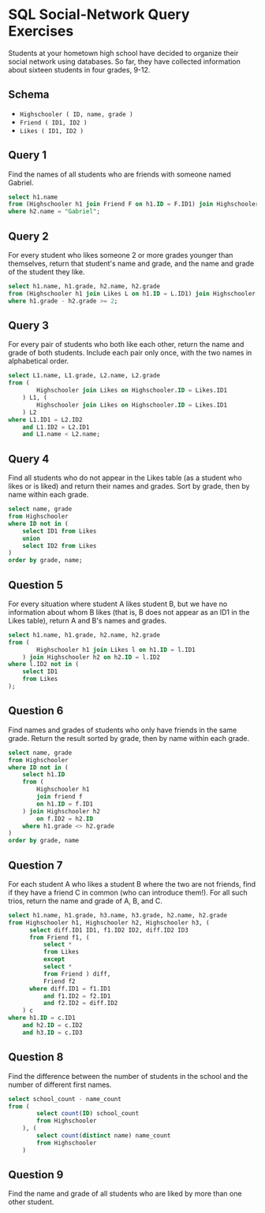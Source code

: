 # SQL Social-Network Query Exercises

Students at your hometown high school have decided to organize their social network using databases. So far, they have collected information about sixteen students in four grades, 9-12.

## Schema

- `Highschooler ( ID, name, grade )`
- `Friend ( ID1, ID2 )`
- `Likes ( ID1, ID2 )`

## Query 1

Find the names of all students who are friends with someone named Gabriel.

```sql
select h1.name
from (Highschooler h1 join Friend F on h1.ID = F.ID1) join Highschooler h2 on h2.ID = F.ID2
where h2.name = "Gabriel";
```

## Query 2

For every student who likes someone 2 or more grades younger than themselves, return that student's name and grade, and the name and grade of the student they like.

```sql
select h1.name, h1.grade, h2.name, h2.grade
from (Highschooler h1 join Likes L on h1.ID = L.ID1) join Highschooler h2 on h2.ID = L.ID2
where h1.grade - h2.grade >= 2;
```

## Query 3

For every pair of students who both like each other, return the name and grade of both students. Include each pair only once, with the two names in alphabetical order.

```sql
select L1.name, L1.grade, L2.name, L2.grade
from (
        Highschooler join Likes on Highschooler.ID = Likes.ID1
    ) L1, (
        Highschooler join Likes on Highschooler.ID = Likes.ID1
    ) L2
where L1.ID1 = L2.ID2
    and L1.ID2 = L2.ID1
    and L1.name < L2.name;
```

## Query 4

Find all students who do not appear in the Likes table (as a student who likes or is liked) and return their names and grades. Sort by grade, then by name within each grade.

```sql
select name, grade
from Highschooler
where ID not in (
    select ID1 from Likes
    union
    select ID2 from Likes
)
order by grade, name;
```

## Question 5

For every situation where student A likes student B, but we have no information about whom B likes (that is, B does not appear as an ID1 in the Likes table), return A and B's names and grades.

```sql
select h1.name, h1.grade, h2.name, h2.grade
from (
        Highschooler h1 join Likes l on h1.ID = l.ID1
    ) join Highschooler h2 on h2.ID = l.ID2
where l.ID2 not in (
    select ID1
    from Likes
);
```

## Question 6

Find names and grades of students who only have friends in the same grade. Return the result sorted by grade, then by name within each grade.

```sql
select name, grade
from Highschooler
where ID not in (
    select h1.ID
    from (
        Highschooler h1
        join friend f
        on h1.ID = f.ID1
    ) join Highschooler h2
        on f.ID2 = h2.ID
    where h1.grade <> h2.grade
)
order by grade, name
```

## Question 7

For each student A who likes a student B where the two are not friends, find if they have a friend C in common (who can introduce them!). For all such trios, return the name and grade of A, B, and C.

```sql
select h1.name, h1.grade, h3.name, h3.grade, h2.name, h2.grade
from Highschooler h1, Highschooler h2, Highschooler h3, (
      select diff.ID1 ID1, f1.ID2 ID2, diff.ID2 ID3
      from Friend f1, (
          select *
          from Likes
          except
          select *
          from Friend ) diff,
          Friend f2
      where diff.ID1 = f1.ID1
          and f1.ID2 = f2.ID1
          and f2.ID2 = diff.ID2
    ) c
where h1.ID = c.ID1
    and h2.ID = c.ID2
    and h3.ID = c.ID3
```

## Question 8

Find the difference between the number of students in the school and the number of different first names.

```sql
select school_count - name_count
from (
        select count(ID) school_count
        from Highschooler
    ), (
        select count(distinct name) name_count
        from Highschooler
    )
```

## Question 9

Find the name and grade of all students who are liked by more than one other student.

```sql
```
